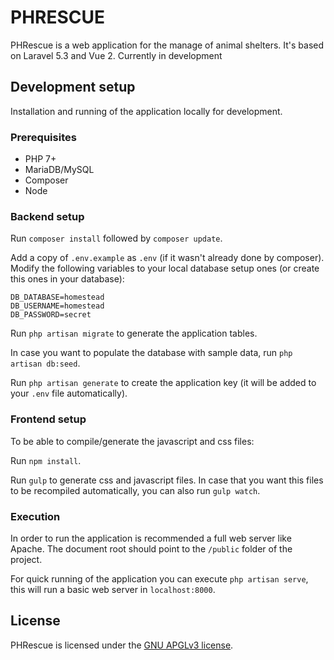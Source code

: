 # PHRESCUE

PHRescue is a web application for the manage of animal shelters. It's based on Laravel 5.3 and Vue 2.
Currently in development

## Development setup

Installation and running of the application locally for development.

### Prerequisites

- PHP 7+
- MariaDB/MySQL
- Composer
- Node

### Backend setup

Run `composer install` followed by `composer update`.

Add a copy of `.env.example` as `.env` (if it wasn't already done by composer). Modify the following variables to your
local database setup ones (or create this ones in your database):
```
DB_DATABASE=homestead
DB_USERNAME=homestead
DB_PASSWORD=secret
```

Run `php artisan migrate` to generate the application tables.

In case you want to populate the database with sample data, run `php artisan db:seed`.

Run `php artisan generate` to create the application key (it will be added to your `.env` file automatically).

### Frontend setup

To be able to compile/generate the javascript and css files:

Run `npm install`.

Run `gulp` to generate css and javascript files. In case that you want this files to be recompiled automatically, 
you can also run `gulp watch`.

### Execution

In order to run the application is recommended a full web server like Apache. The document root should point to 
the `/public` folder of the project.

For quick running of the application you can execute `php artisan serve`, this will run a basic web server in 
`localhost:8000`.

## License

PHRescue is licensed under the [GNU APGLv3 license](https://www.gnu.org/licenses/agpl-3.0.html).
